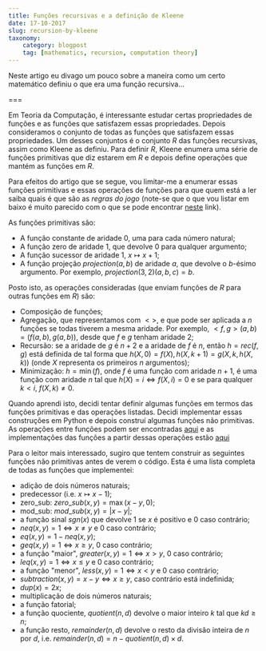 ```yaml
---
title: Funções recursivas e a definição de Kleene
date: 17-10-2017
slug: recursion-by-kleene
taxonomy:
    category: blogpost
    tag: [mathematics, recursion, computation theory]
---
```


Neste artigo eu divago um pouco sobre a maneira como um certo matemático definiu o que era uma função recursiva...

===

Em Teoria da Computação, é interessante estudar certas propriedades de funções e as funções que satisfazem essas propriedades. Depois consideramos o conjunto de todas as funções que satisfazem essas propriedades. Um desses conjuntos é o conjunto $R$ das funções recursivas, assim como Kleene as definiu. Para definir $R$, Kleene enumera uma série de funções primitivas que diz estarem em $R$ e depois define operações que mantém as funções em $R$.

Para efeitos do artigo que se segue, vou limitar-me a enumerar essas funções primitivas e essas operações de funções para que quem está a ler saiba quais é que são as _regras do jogo_ (note-se que o que vou listar em baixo é muito parecido com o que se pode encontrar [neste](https://en.wikipedia.org/wiki/%CE%9C-recursive_function) link).

As funções primitivas são:

 - A função constante de aridade 0, uma para cada número natural;
 - A função zero de aridade 1, que devolve 0 para qualquer argumento;
 - A função sucessor de aridade 1, $x \mapsto x + 1$;
 - A função projeção $projection(a, b)$ de aridade $a$, que devolve o $b$-ésimo argumento. Por exemplo, $projection(3, 2)(a, b, c) = b$.

Posto isto, as operações consideradas (que enviam funções de $R$ para outras funções em $R$) são:

 - Composição de funções;
 - Agregação, que representamos com $<>$, e que pode ser aplicada a $n$ funções se todas tiverem a mesma aridade. Por exemplo, $<f, g>(a, b) = (f(a,b), g(a,b))$, desde que $f$ e $g$ tenham aridade 2;
 - Recursão: se a aridade de $g$ é $n + 2$ e a aridade de $f$ é $n$, então $h = rec(f, g)$ está definida de tal forma que $h(X, 0) = f(X), h(X, k+1) = g(X, k, h(X, k))$ (onde $X$ representa os primeiros $n$ argumentos);
 - Minimização: $h = \min(f)$, onde $f$ é uma função com aridade $n + 1$, é uma função com aridade $n$ tal que $h(X) = i \iff f(X, i) = 0$ e se para qualquer $k < i$, $f(X, k) \neq 0$.

Quando aprendi isto, decidi tentar definir algumas funções em termos das funções primitivas e das operações listadas. Decidi implementar essas construções em Python e depois construí algumas funções não primitivas. As operações entre funções podem ser encontradas [aqui](https://github.com/RojerGS/projects/blob/master/kleeneRecursion/basicFunctions.py) e as implementações das funções a partir dessas operações estão [aqui](https://github.com/RojerGS/projects/blob/master/kleeneRecursion/arithmetics.py)

Para o leitor mais interessado, sugiro que tentem construir as seguintes funções não primitivas antes de verem o código. Esta é uma lista completa de todas as funções que implementei:

 - adição de dois números naturais;
 - predecessor (i.e. $x \mapsto x - 1$);
 - zero_sub: $zero\_sub(x, y) = \max(x - y, 0)$;
 - mod_sub: $mod\_sub(x, y) = |x - y|$;
 - a função sinal $sgn(x)$ que devolve $1$ se $x$ é positivo e $0$ caso contrário;
 - $neq(x, y) = 1 \iff x \neq y$ e 0 caso contrário;
 - $eq(x, y) = 1 - neq(x, y)$;
 - $geq(x, y) = 1 \iff x \geq y$, 0 caso contrário;
 - a função "maior", $greater(x, y) = 1 \iff x > y$, 0 caso contrário;
 - $leq(x, y) = 1 \iff x \leq y$ e 0 caso contrário;
 - a função "menor", $less(x, y) = 1 \iff x < y$ e 0 caso contrário;
 - $subtraction(x, y) = x - y \iff x \geq y$, caso contrário está indefinida;
 - $dup(x) = 2x$;
 - multiplicação de dois números naturais;
 - a função fatorial;
 - a função quociente, $quotient(n, d)$ devolve o maior inteiro $k$ tal que $kd \geq n$;
 - a função resto, $remainder(n, d)$ devolve o resto da divisão inteira de $n$ por $d$, i.e. $remainder(n, d) = n - quotient(n, d)\times d$.